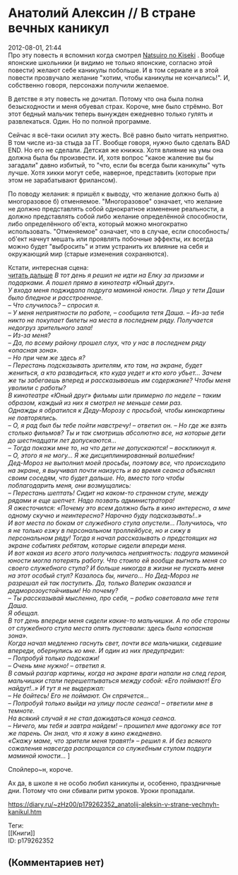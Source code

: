 Анатолий Алексин // В стране вечных каникул
===========================================

  
2012-08-01, 21:44  
 Про эту повесть я вспомнил когда смотрел  [Natsuiro no Kiseki](Natsuiro%20no%20Kiseki%2001-12%20END)  . Вообще японские школьники (и видимо не только японские, согласно этой повести) желают себе каникулы побольше. И в том сериале и в этой повести прозвучало желание "хотим, чтобы каникулы не кончались!". И, собственно говоря, персонажи получили желаемое.   
   
 В детстве я эту повесть не дочитал. Потому что она была полна безысходности и меня обуевал страх. Короче, мне было стрёмно. Вот этот бедный мальчик теперь вынужден ежедневно только гулять и развлекаться. Один. Но по полной программе.   
   
 Сейчас я всё-таки осилил эту жесть. Всё равно было читать неприятно. В том числе из-за стыда за ГГ. Вообще говоря, нужно было сделать BAD END. Но его не сделали. Детская же книжка. Хотя влияние на умы она должна была бы произвести. И, хотя вопрос "какое жаление вы бы загадали" давно избитый, то "что, если бы всегда были каникулы" чуть лучше. Хотя хикки могут себе, наверное, представить (которые при этом не зарабатывают фрилансом).   
   
 По поводу желания: я пришёл к выводу, что желание должно быть а) многоразовое б) отменяемое. "Многоразовое" означает, что желание не должно представлять собой однократное изменение реальности, а должно представлять собой либо желание определённой способности, либо определённого об'екта, который можно многократно использовать. "Отменяемое" означает, что в случае, если способность/об'ект начнут мешать или проявлять побочные эффекты, их всегда можно будет "выбросить" и этим устранить их влияние на себя и окружающий мир (старые изменения сохраняются).   
   
 Кстати, интересная сцена:   
  [читать дальше](https://zHz00.diary.ru/p179262352.htm?index=1#linkmore179262352m1)     *В тот день я решил не идти на Елку за призами и подарками. А пошел прямо в кинотеатр «Юный друг».   
 У входа меня поджидала подруга маминой юности. Лицо у тети Даши было бледное и расстроенное.   
 – Что случилось? – спросил я.   
 – У меня неприятности по работе, – сообщила тетя Даша. – Из-за тебя никто не покупает билеты на места в последнем ряду. Получается недогруз зрительного зала!   
 – Из-за меня?   
 – Да, по всему району прошел слух, что у нас в последнем ряду «опасная зона».   
 – Но при чем же здесь я?   
 – Перестань подсказывать зрителям, кто там, на экране, будет жениться, а кто разводиться, кто куда уедет и кто кого убьет… Зачем же ты забегаешь вперед и рассказываешь им содержание? Чтобы меня уволили с работы?   
 В кинотеатре «Юный друг» фильмы шли примерно по неделе – таким образом, каждый из них я смотрел не меньше семи раз.   
 Однажды я обратился к Деду-Морозу с просьбой, чтобы кинокартины не повторялись.   
 – О, я рад был бы тебе пойти навстречу! – ответил он. – Но где же взять столько фильмов? Ты и так смотришь абсолютно все, на которые дети до шестнадцати лет допускаются…   
 – Тогда покажи мне то, на что дети не допускаются! – воскликнул я.   
 – О, этого я не могу… Я же дисциплинированный волшебник!   
 Дед-Мороз не выполнил моей просьбы, поэтому все, что происходило на экране, я выучивал почти наизусть и во время сеанса объяснял своим соседям, что будет дальше. Но, вместо того чтобы поблагодарить меня, они возмущались:   
 – Перестань шептать! Сидит на каком-то странном стуле, между рядами и еще шепчет. Надо позвать администратора!   
 Я ожесточился: «Почему это всем должно быть в кино интересно, а мне одному скучно и неинтересно? Нарочно буду подсказывать!..»   
 И вот места по бокам от служебного стула опустели… Получилось, что я не только езжу в персональном троллейбусе, но и сижу в персональном ряду! Тогда я начал рассказывать о предстоящих на экране событиях ребятам, которые сидели впереди меня.   
 И вот какая из всего этого получилась неприятность: подруга маминой юности могла потерять работу. Что стоило ей вообще выгнать меня со своего служебного стула? И больше никогда в жизни не пускать меня на этот особый стул? Казалось бы, ничего… Но Дед-Мороз не разрешал ей так поступить. Да, только Валерик оказался и дедморозоустойчивым! Но почему?   
 – Ты рассказывай мысленно, про себя, – робко советовала мне тетя Даша.   
 Я обещал.   
 В тот день впереди меня сидели какие-то мальчишки. А по обе стороны от служебного стула места опять пустовали: здесь была «опасная зона».   
 Когда начал медленно гаснуть свет, почти все мальчишки, седевшие впереди, обернулись ко мне. И один из них предупредил:   
 – Попробуй только подскажи!   
 – Очень мне нужно! – ответил я.   
 В самый разгар картины, когда на экране враги напали на след героя, мальчишки стали перешептываться между собой: «Его поймают! Его найдут!..» И тут я не выдержал:   
 – Не бойтесь! Его не поймают. Он спрячется…   
 – Попробуй только выйди на улицу после сеанса! – ответили мне в темноте.   
 На всякий случай я не стал дожидаться конца сеанса.   
 – Ничего, мы тебя и завтра найдем! – прошипел мне вдогонку все тот же парень. Он знал, что я хожу в кино ежедневно.   
 «Скажу маме, что зрители меня травят!» – решил я. И без всякого сожаления навсегда распрощался со служебным стулом подруги маминой юности…*  ]   
   
 Спойлеро~н, короче.     
   
 Ах да, в школе я не особо любил каникулы и, особенно, праздничные дни. Потому что они сбивали ритм уроков. Уроки пропадали.   
  
<https://diary.ru/~zHz00/p179262352_anatolij-aleksin-v-strane-vechnyh-kanikul.htm>  
  
Теги:  
[[Книги]]  
ID: p179262352  


(Комментариев нет)
------------------